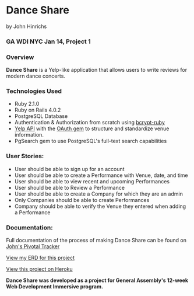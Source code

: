 # Dance Share
by John Hinrichs

### GA WDI NYC Jan 14, Project 1

### Overview

**Dance Share** is a Yelp-like application that allows users to write reviews for modern dance concerts. 

### Technologies Used

* Ruby 2.1.0
* Ruby on Rails 4.0.2
* PostgreSQL Database
* Authentication & Authorization from scratch using [bcrypt-ruby](http://bcrypt-ruby.rubyforge.org/)
* [Yelp API](http://www.yelp.com/developers/getting_started) with the [OAuth gem](http://oauth.rubyforge.org/) to structure and standardize venue information.
* PgSearch gem to use PostgreSQL's full-text search capabilities

### User Stories:

* User should be able to sign up for an account
* User should be able to create a Performance with Venue, date, and time
* User should be able to view recent and upcoming Performances
* User should be able to Review a Performance
* User should be able to create a Company for which they are an admin
* Only Companies should be able to create Performances
* Company should be able to verify the Venue they entered when adding a Performance

### Documentation:
Full documentation of the process of making Dance Share can be found on [John's Pivotal Tracker](https://www.pivotaltracker.com/s/projects/1015682)

[View my ERD for this project](danceshare_erd.jpg)

[View this project on Heroku](http://cryptic-coast-9128.herokuapp.com/)

**Dance Share was developed as a project for General Assembly's 12-week Web Development Immersive program.**